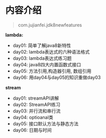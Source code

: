 # 内容介绍

> com.jujianfei.jdk8newfeatures

**lambda:**
- day01: 简单了解java8新特性
- day02: lambda表达式的六种语法格式
- day03: lambda表达式练习题
- day04: java8四大内置函数式接口
- day05: 方法引用,构造器引用, 数组引用
- day06: 用day04与day05的知识重做day03

**stream**

- day01: streamAPI讲解
- day02: StreamAPI练习
- day03: 并行流和串行流
- day04: optioanal类
- day05: 接口默认方法与静态方法
- day06: 日期与时间


